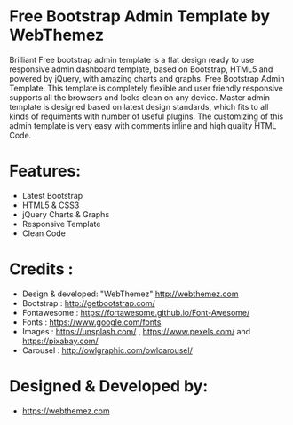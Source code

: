# Free Bootstrap Admin Template by WebThemez

Brilliant Free bootstrap admin template is a flat design ready to use responsive admin dashboard template, based on Bootstrap, HTML5 and powered by jQuery, with amazing charts and graphs. Free Bootstrap Admin Template. This template is completely flexible and user friendly responsive supports all the browsers and looks clean on any device. Master admin template is designed based on latest design standards, which fits to all kinds of requiments with number of useful plugins. The customizing of this admin template is very easy with comments inline and high quality HTML Code.

# Features:
* Latest Bootstrap
* HTML5 & CSS3
* jQuery Charts & Graphs
* Responsive Template
* Clean Code

# Credits :
* Design & developed: "WebThemez"  http://webthemez.com 
* Bootstrap : http://getbootstrap.com/
* Fontawesome : https://fortawesome.github.io/Font-Awesome/
* Fonts : https://www.google.com/fonts
* Images : https://unsplash.com/ , https://www.pexels.com/ and https://pixabay.com/
* Carousel : http://owlgraphic.com/owlcarousel/

# Designed & Developed by: 
* https://webthemez.com
